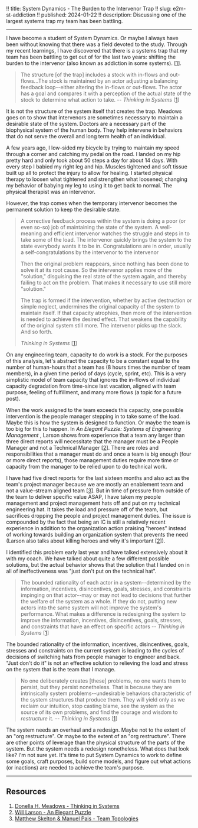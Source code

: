 !! title: System Dynamics - The Burden to the Intervenor Trap
!! slug: e2m-st-addiction
!! published: 2024-01-22
!! description: Discussing one of the largest systems trap my team has been battling.

---

I have become a student of System Dynamics. Or maybe I always have been without knowing that there was a field devoted
to the study. Through my recent learnings, I have discovered that there is a systems trap that my team has been battling
to get out of for the last two years: shifting the burden to the intervenor (also known as addiction in some systems).
[[1](https://www.chelseagreen.com/product/thinking-in-systems/)]. 

> The structure [of the trap] includes a stock with in-flows and out-flows...The stock is maintained by an actor
> adjusting a balancing feedback loop--either altering the in-flows or out-flows. The actor has a goal and compares it
> with a perception of the actual state of the stock to determine what action to take. -- _Thinking in Systems_
> [[1](https://www.chelseagreen.com/product/thinking-in-systems/)]

It is not the structure of the system itself that creates the trap. Meadows goes on to show that intervenors are
sometimes necessary to maintain a desirable state of the system. Doctors are a necessary part of the biophysical system
of the human body. They help intervene in behaviors that do not serve the overall and long term health of an individual. 

A few years ago, I low-sided my bicycle by trying to maintain my speed through a corner and catching my pedal on the road.
I landed on my hip pretty hard and only took about 50 steps a day for about 14 days. With every step I babied my right
leg and hip. Muscles tightened and soft tissue built up all to protect the injury to allow for healing. I started
physical therapy to loosen what tightened and strengthen what loosened; changing my behavior of babying my leg to using
it to get back to normal. The physical therapist was an intervenor.

However, the trap comes when the temporary intervenor becomes the permanent solution to keep the desirable state.

> A corrective feedback process within the system is doing a poor (or even so-so) job of maintaining the state of the
> system. A well-meaning and efficient intervenor watches the struggle and steps in to take some of the load. The
> intervenor quickly brings the system to the state everybody wants it to be in. Congratulations are in order, usually a
> self-congratulations by the intervenor to the intervenor
>
> Then the original problem reappears, since nothing has been done to solve it at its root cause. So the intervenor
> applies more of the "solution," disguising the real state of the system again, and thereby failing to act on the
> problem. That makes it necessary to use still more "solution."
>
> The trap is formed if the intervention, whether by active destruction or simple neglect, undermines the original
> capacity of the system to maintain itself. If that capacity atrophies, then more of the intervention is needed to
> achieve the desired effect. That weakens the capability of the original system still more. The intervenor picks up 
> the slack. And so forth.
> 
> _Thinking in Systems_ [[1](https://www.chelseagreen.com/product/thinking-in-systems/)]

On any engineering team, capacity to do work is a stock. For the purposes of this analysis, let's abstract the capacity
to be a constant equal to the number of human-hours that a team has (8 hours times the number of team members), in a
given time period of days (cycle, sprint, etc). This is a very simplistic model of team capacity that ignores the
in-flows of individual capacity degradation from time-since last vacation, aligned with team purpose, feeling of
fulfillment, and many more flows (a topic for a future post).

When the work assigned to the team exceeds this capacity, one possible intervention is the people manager stepping in to
take some of the load. Maybe this is how the system is designed to function. Or maybe the team is too big for this to
happen. In _An Elegant Puzzle: Systems of Engineering Management_ , Larson shows from experience that a team any larger
than three direct reports will necessitate that the manager must be a People Manager and not a Technical Manager
[[2](https://lethain.com/elegant-puzzle/)]. There are roles and responsibilities that a manager must do and once a team
is big enough (four or more direct reports), those management duties require more time or capacity from the manager to
be relied upon to do technical work.

I have had five direct reports for the last sixteen months and also act as the team's project manager because we are
mostly an enablement team and not a value-stream aligned team [[3](https://teamtopologies.com/book)]. But in time of
pressure from outside of the team to deliver specific value ASAP, I have taken my people management and project
management hats off and put on my technical engineering hat. It takes the load and pressure off of the team, but
sacrifices dropping the people and project management duties. The issue is compounded by the fact that being an IC is
still a relatively recent experience in addition to the organization action praising "heroes" instead of working towards
building an organization system that prevents the need (Larson also talks about killing heroes and why it's important
[[2](https://lethain.com/elegant-puzzle/)]). 

I identified this problem early last year and have talked extensively about it with my coach. We have talked about quite
a few different possible solutions, but the actual behavior shows that the solution that I landed on in all of
ineffectiveness was "just don't put on the technical hat".

> The bounded rationality of each actor in a system--determined by the information, incentives, disincentives, goals,
> stresses, and constraints impinging on that actor--may or may not lead to decisions that further the welfare of the
> system as a whole. If they do not, putting new actors into the same system will not improve the system's performance.
> What makes a difference is redesigning the system to improve the information, incentives, disincentives, goals,
> stresses, and constraints that have an effect on specific actors -- _Thinking in Systems_ 
> [[1](https://www.chelseagreen.com/product/thinking-in-systems/)]

The bounded rationality of the information, incentives, disincentives, goals, stresses and constraints on the current
system is leading to the cycles of decisions of switching hats from people manager to engineer and back. "Just don't do
it" is not an effective solution to relieving the load and stress on the system that is the team that I manage. 

> No one deliberately creates [these] problems, no one wants them to persist, but they persist nonetheless. That is
> because they are intrinsically system problems--undesirable behaviors characteristic of the system structures that
> produce them. They will yield only as we reclaim our intuition, stop casting blame, see the system as the source of
> its own problems, and find the courage and wisdom to _restructure_ it. -- _Thinking in Systems_
> [[1](https://www.chelseagreen.com/product/thinking-in-systems/)]

The system needs an overhaul and a redesign. Maybe not to the extent of an "org restructure". Or maybe to the extent
of an "org restructure". There are other points of leverage than the physical structure of the parts of the system. But
the system needs a redesign nonetheless. What does that look like? I'm not sure yet. It's time to put System Dynamics to
work to define some goals, craft purposes, build some models, and figure out what actions (or inactions) are needed to
achieve the team's purpose.

---

## Resources

1. [Donella H. Meadows - Thinking in Systems](https://www.chelseagreen.com/product/thinking-in-systems/)
2. [Will Larson - An Elegant Puzzle](https://lethain.com/elegant-puzzle/)
3. [Matthew Skelton & Manuel Pais - Team Topologies](https://teamtopologies.com/book)
